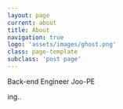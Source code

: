 ```yaml
---
layout: page
current: about
title: About
navigation: true
logo: 'assets/images/ghost.png'
class: page-template
subclass: 'post page'
---
```


Back-end Engineer Joo-PE

ing..